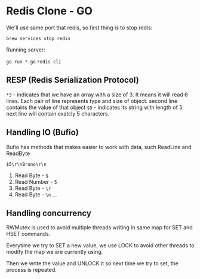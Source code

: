 # Redis Clone - GO

We'll use same port that redis, so first thing is to stop redis:

```brew services stop redis```

Running server:

`go run *.go`
`redis-cli`


## RESP (Redis Serialization Protocol)

`*3` - indicates that we have an array with a size of 3. It means it will read 6 lines. Each pair of line represents type and size of object. second line contains the value of that object
`$5` - indicates its string with length of 5. next line will contain exatcly 5 characters.

## Handling IO (Bufio)

Bufio has methods that makes easier to work with data, such ReadLine and ReadByte

```$5\r\nBruno\r\n```

1. Read Byte - `$`
2. Read Number - `5`
3. Read Byte - `\r`
4. Read Byte - `\n`
...

## Handling concurrency

RWMutex is used to avoid multiple threads writing in same map for SET and HSET commands.

Everytime we try to SET a new value, we use LOCK to avoid other threads to modify the map we are currently using.

Then we write the value and UNLOCK it so next time we try to set, the process is repeated.